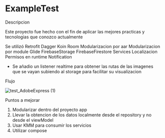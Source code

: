 # ExampleTest

Descripcion

Este proyecto fue hecho con el fin de aplicar las mejores practicas y tecnologias que conozco actualmente

Se utilizó
Retrofit
Dagger
Koin
Room
Modularizacion por aar
Modularizacion por module
Glide
FirebaseStorage
FirebaseFirestore
Services
Localizacion
Permisos en runtime
Notification

* Se añadio un listener realtime para obtener las rutas de las imagenes que se vayan subiendo al storage
para facilitar su visualizacion

Flujo

![test_AdobeExpress (1)](https://user-images.githubusercontent.com/39423921/198044969-6b43279f-c6e8-4078-9bb8-0e02ef7a3aff.gif)


Puntos a mejorar

1. Modularizar dentro del proyecto app
2. Llevar la obtencion de los datos localmente desde el repository y no desde el viewModel
3. Usar KMM para consumir los servicios
4. Utilizar compose
